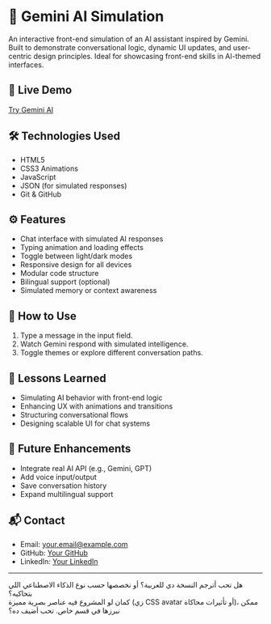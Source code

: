 # 🧠 Gemini AI Simulation

An interactive front-end simulation of an AI assistant inspired by Gemini. Built to demonstrate conversational logic, dynamic UI updates, and user-centric design principles. Ideal for showcasing front-end skills in AI-themed interfaces.

## 🔗 Live Demo
[Try Gemini AI](https://your-gemini-ai-link.com)

## 🛠️ Technologies Used
- HTML5
- CSS3 
 Animations
- JavaScript
- JSON (for simulated responses)
- Git & GitHub

## ⚙️ Features
- Chat interface with simulated AI responses
- Typing animation and loading effects
- Toggle between light/dark modes
- Responsive design for all devices
- Modular code structure
- Bilingual support (optional)
- Simulated memory or context awareness


## 🧪 How to Use
1. Type a message in the input field.
2. Watch Gemini respond with simulated intelligence.
3. Toggle themes or explore different conversation paths.



## 🧠 Lessons Learned
- Simulating AI behavior with front-end logic
- Enhancing UX with animations and transitions
- Structuring conversational flows
- Designing scalable UI for chat systems

## 🚀 Future Enhancements
- Integrate real AI API (e.g., Gemini, GPT)
- Add voice input/output
- Save conversation history
- Expand multilingual support

## 📬 Contact
- Email: your.email@example.com  
- GitHub: [Your GitHub](https://github.com/omar-rehann)  
- LinkedIn: [Your LinkedIn](https://linkedin.com/in/yourprofile)

---

هل تحب أترجم النسخة دي للعربية؟ أو نخصصها حسب نوع الذكاء الاصطناعي اللي بتحاكيه؟  
كمان لو المشروع فيه عناصر بصرية مميزة (زي CSS avatar أو تأثيرات محاكاة)، ممكن نبرزها في قسم خاص. تحب أضيف ده؟